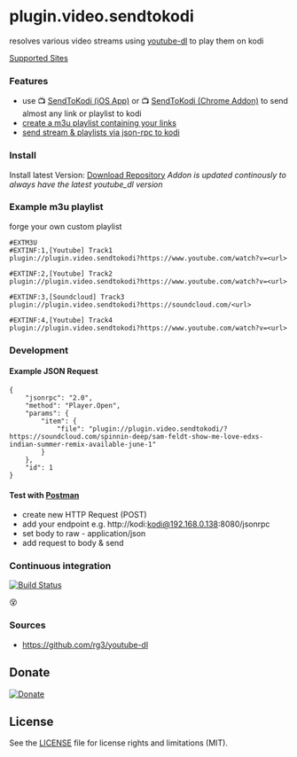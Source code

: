 # plugin.video.sendtokodi

resolves various video streams using [youtube-dl](https://github.com/rg3/youtube-dl) to play them on kodi

[Supported Sites](https://rg3.github.io/youtube-dl/supportedsites.html)

### Features

- use :tv: [SendToKodi (iOS App)](https://itunes.apple.com/de/app/sendtokodi/id1113517603?mt=8) or :tv: [SendToKodi (Chrome Addon)](https://chrome.google.com/webstore/detail/sendtokodi/gbcpfpcacakaadapjcdchbdmdnfbnbaf) to send almost any link or playlist to kodi
- [create a m3u playlist containing your links](#Example-m3u-playlist)
- [send stream & playlists via json-rpc to kodi](#Development)

### Install

Install latest Version:
[Download Repository](https://github.com/firsttris/repository.sendtokodi/raw/master/repository.sendtokodi/repository.sendtokodi-0.0.1.zip)
*Addon is updated continously to always have the latest youtube_dl version*

### Example m3u playlist
forge your own custom playlist
```
#EXTM3U
#EXTINF:1,[Youtube] Track1
plugin://plugin.video.sendtokodi?https://www.youtube.com/watch?v=<url>

#EXTINF:2,[Youtube] Track2
plugin://plugin.video.sendtokodi?https://www.youtube.com/watch?v=<url>

#EXTINF:3,[Soundcloud] Track3
plugin://plugin.video.sendtokodi?https://soundcloud.com/<url>
 
#EXTINF:4,[Youtube] Track4
plugin://plugin.video.sendtokodi?https://www.youtube.com/watch?v=<url>
```

### Development
#### Example JSON Request
```
{
	"jsonrpc": "2.0",
	"method": "Player.Open",
	"params": {
		"item": {
			"file": "plugin://plugin.video.sendtokodi/?https://soundcloud.com/spinnin-deep/sam-feldt-show-me-love-edxs-indian-summer-remix-available-june-1"
		}
	},
	"id": 1
}
```
#### Test with [Postman](https://www.getpostman.com/)

- create new HTTP Request (POST)
- add your endpoint e.g. http://kodi:kodi@192.168.0.138:8080/jsonrpc
- set body to raw - application/json
- add request to body & send

### Continuous integration

[![Build Status](https://travis-ci.org/firsttris/plugin.video.sendtokodi.svg?branch=master)](https://travis-ci.org/firsttris/plugin.video.sendtokodi) 

:dizzy_face:

### Sources
- https://github.com/rg3/youtube-dl

## Donate
[![Donate](https://img.shields.io/badge/Donate-PayPal-green.svg)](https://www.paypal.com/cgi-bin/webscr?cmd=_s-xclick&hosted_button_id=KEAR9ZC228YCL)

## License
See the [LICENSE](LICENSE.md) file for license rights and limitations (MIT).
